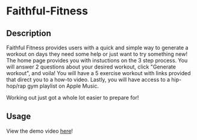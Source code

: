 # Faithful-Fitness

## Description

Faithful Fitness provides users with a quick and simple way to generate a workout on days they need some help or just want to try something new! The home page provides you with instuctions on the 3 step process. You will answer 2 questions about your desired workout, click "Generate workout", and voila! You will have a 5 exercise workout with links provided that direct you to a how-to video. Lastly, you will have access to a hip-hop/rap gym playlist on Apple Music.

Working out just got a whole lot easier to prepare for!

## Usage

View the demo video <a href="/client/public/images/Faithul-Fitness-Video.mp4">here</a>!
